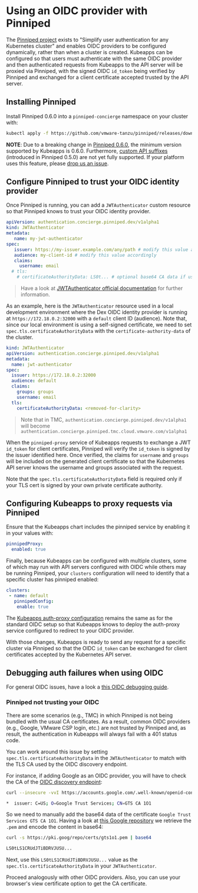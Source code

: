# Using an OIDC provider with Pinniped

The [Pinniped project](https://pinniped.dev/) exists to "Simplify user authentication for any Kubernetes cluster" and enables OIDC providers to be configured dynamically, rather than when a cluster is created. Kubeapps can be configured so that users must authenticate with the same OIDC provider and then authenticated requests from Kubeapps to the API server will be proxied via Pinniped, with the signed OIDC `id_token` being verified by Pinniped and exchanged for a client certificate accepted trusted by the API server.

## Installing Pinniped

Install Pinniped 0.6.0 into a `pinniped-concierge` namespace on your cluster with:

```bash
kubectl apply -f https://github.com/vmware-tanzu/pinniped/releases/download/v0.6.0/install-pinniped-concierge.yaml
```

**NOTE**: Due to a breaking change in [Pinniped 0.6.0](https://github.com/vmware-tanzu/pinniped/releases/tag/v0.6.0), the minimum version supported by Kubeapps is 0.6.0. Furthermore, [custom API suffixes](https://pinniped.dev/posts/multiple-pinnipeds) (introduced in Pinniped 0.5.0) are not yet fully supported. If your platform uses this feature, please [drop us an issue](https://github.com/kubeapps/kubeapps/issues/new).



## Configure Pinniped to trust your OIDC identity provider

Once Pinniped is running, you can add a `JWTAuthenticator` custom resource so that Pinniped knows to trust your OIDC identity provider.


```yaml
apiVersion: authentication.concierge.pinniped.dev/v1alpha1
kind: JWTAuthenticator
metadata:
   name: my-jwt-authenticator
spec:
   issuer: https://my-issuer.example.com/any/path # modify this value accordingly
   audience: my-client-id # modify this value accordingly
   claims:
     username: email
  # tls:
    # certificateAuthorityData: LS0t... # optional base64 CA data if using a self-signed certificate
```
> Have a look at [JWTAuthenticator official documentation](https://pinniped.dev/docs/howto/configure-concierge-jwt/) for further information.

As an example, here is the `JWTAuthenticator` resource used in a local development environment where the Dex OIDC identity provider is running at `https://172.18.0.2:32000` with a `default` client ID (audience).
Note that, since our local environment is using a self-signed certificate, we need to set `spec.tls.certificateAuthorityData` with the `certificate-authority-data` of the cluster.

```yaml
kind: JWTAuthenticator
apiVersion: authentication.concierge.pinniped.dev/v1alpha1
metadata:
  name: jwt-authenticator
spec:
  issuer: https://172.18.0.2:32000
  audience: default
  claims:
    groups: groups
    username: email
  tls:
    certificateAuthorityData: <removed-for-clarity>
```

> Note that in TMC, `authentication.concierge.pinniped.dev/v1alpha1` will become `authentication.concierge.pinniped.tmc.cloud.vmware.com/v1alpha1`

When the `pinniped-proxy` service of Kubeapps requests to exchange a JWT `id_token` for client certificates, Pinniped will verify the `id_token` is signed by the issuer identified here. Once verified, the claims for `username` and `groups` will be included on the generated client certificate so that the Kubernetes API server knows the username and groups associated with the request.

Note that the `spec.tls.certificateAuthorityData` field is required only if your TLS cert is signed by your own private certificate authority.

## Configuring Kubeapps to proxy requests via Pinniped

Ensure that the Kubeapps chart includes the pinniped service by enabling it in your values with:

```yaml
pinnipedProxy:
  enabled: true
```

Finally, because Kubeapps can be configured with multiple clusters, some of which may run with API servers configured with OIDC while others may be running Pinniped, your `clusters` configuration will need to identify that a specific cluster has pinniped enabled:

```yaml
clusters:
 - name: default
   pinnipedConfig:
    enable: true
```

The [Kubeapps auth-proxy configuration](./using-an-OIDC-provider.md#deploying-an-auth-proxy-to-access-kubeapps) remains the same as for the standard OIDC setup so that Kubeapps knows to deploy the auth-proxy service configured to redirect to your OIDC provider.

With those changes, Kubeapps is ready to send any request for a specific cluster via Pinniped so that the OIDC `id_token` can be exchanged for client certificates accepted by the Kubernetes API server.

## Debugging auth failures when using OIDC

For general OIDC issues, have a look a [this OIDC debugging guide](./using-an-OIDC-provider-with-pinniped.md#debugging-auth-failures-when-using-OIDC).

### Pinniped not trusting your OIDC

There are some scenarios (e.g., TMC) in which Pinniped is not being bundled with the usual CA certificates. As a result, common OIDC providers (e.g.,  Google, VMware CSP login, etc.) are not trusted by Pinniped and, as result, the authentication in Kubeapps will always fail with a 401 status code.

You can work around this issue by setting `spec.tls.certificateAuthorityData` in the `JWTAuthenticator` to match with the TLS CA used by the OIDC discovery endpoint.

For instance, if adding Google as an OIDC provider, you will have to check the CA of the [OIDC discovery endpoint](https://accounts.google.com/.well-known/openid-configuration):

```bash
curl --insecure -vvI https://accounts.google.com/.well-known/openid-configuration 2>&1 | grep issuer

*  issuer: C=US; O=Google Trust Services; CN=GTS CA 1O1
```

So we need to manually add the base64 data of the certificate `Google Trust Services GTS CA 1O1`. Having a look at [this Google repository](https://pki.goog/repository/) we retrieve the `.pem` and encode the content in base64:

```bash
curl -s https://pki.goog/repo/certs/gts1o1.pem | base64

LS0tLS1CRUdJTiBDRVJUSU...
``` 

Next, use this `LS0tLS1CRUdJTiBDRVJUSU...` value as the `spec.tls.certificateAuthorityData` in your `JWTAuthenticator`.

Proceed analogously with other OIDC providers. Also, you can use your browser's view certificate option to get the CA certificate.
